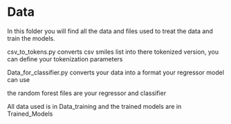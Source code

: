 # Data 

In this folder you will find all the data and files used to treat the data and train the models.

csv_to_tokens.py converts csv smiles list into there tokenized version, you can define your tokenization 
parameters

Data_for_classifier.py converts your data into a format your regressor model can use 

the random forest files are your regressor and classifier 

All data used is in Data_training and the trained models are in Trained_Models
